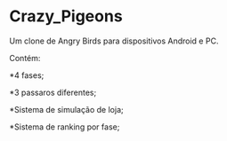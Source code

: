 # Crazy_Pigeons
Um clone de Angry Birds para dispositivos Android e PC.

Contém:

*4 fases;

*3 passaros diferentes;

*Sistema de simulação de loja;

*Sistema de ranking por fase;

